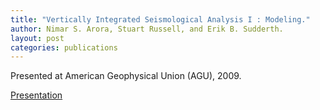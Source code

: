 ```yaml
---
title: "Vertically Integrated Seismological Analysis I : Modeling."
author: Nimar S. Arora, Stuart Russell, and Erik B. Sudderth.
layout: post
categories: publications
---
```


Presented at American Geophysical Union (AGU), 2009.

[Presentation](Arora_AGU_09_1.ppt)
